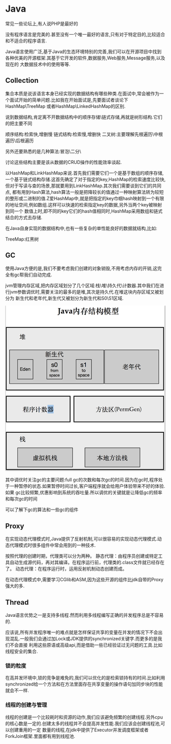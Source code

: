 # Java

常见一些论坛上,有人说PHP是最好的

没有程序语言是完美的.甚至没有一个唯一最好的语言,只有对于特定目的,比较适合和不适合的程序语言.

Java语言使用广泛,基于Java的生态环境特别的完善,我们可以在开源项目中找到各种优美的开源框架.其基于它开发的软件,数据服务,Web服务,Message服务,以及现在的
大数据技术中的使用等等.


## Collection

集合本质是说该语言本身已经实现的数据结构有哪些种类.在面试中,常会被作为一个面试开始的简单问题.比如我在开始面试是,先要面试者谈论下HashMap\TreeMap 或者HashMap\LinkedHashMap的区别.

说到数据结构,肯定离不开数据结构中的顺序存储\链式存储,再就是树形结构.它们的把主要不同

顺序结构:检索快,增删慢
链式结构:检索慢,增删快
二叉树:主要理解先根遍历\中根遍历\后根遍历

另外还要熟悉的是几种算法:冒泡\二分\

讨论这些结构主要是该从数据的CRUD操作的性能效率谈起.

以HashMap和LinkHashMap来说.首先我们需要它们一个是基于数组的顺序存储,一个基于链式结构存储.这首先确定了对于指定的key,HashMap的检索速度比较快,但对于写读与查的场景,那就要用到LinkHashMap.其次我们需要谈到它们的共同点,
都有用到Hash算法,hash算法一般是把降较长的值通过一种映射算法转为较短的整形或二进制的值.Z爱HashMap中,就是把指定的key巾帼hash映射到一个有限的地址空间,例如数组.这样可以快速的检索指定key的数据,另外当两个key被映射到同一个
数值上时,即不同的key它们的hash值相同时,HashMap采用数组和链式结合的方式去存储.


在Java自身实现的数据结构中,也有一些复杂的单性能良好的数据就结构,比如:

TreeMap:红黑树


## GC

使用Java方便的是,我们不要考虑我们创建的对象销毁,不用考虑内存的开销,这完全有gc帮我们自动完成.

jvm管理内存区域,把内存区域划分了几个区域:栈\堆\持久代\计数器.其中我们在进行jvm参数调优时,需要关注的最多的是堆,其次是持久代.在堆这块内存区域又被划分为
新生代和老年代,新生代又被划分为新生代和S0\S1区域.

![jvm内存区域划分](./doc/jvm-memroy.png)

其中调优时关注gc的主要问题:full gc的次数和每次gc的时间.因为在gc时,程序处于一种暂停的状态.如果暂停时间过长,客户端程序就会给用户体验带来不好的体验.如果
gc比较频繁,优惠影响到系统的吞吐量.所以调优的关键就是让降低gc的频率和每次gc的时间

可以了解下gc的算法和一些gc的组件

## Proxy

在实现动态代理模式时,Java提供了反射机制,可以很容易的实现动态代理模式.动态代理模式时很多组件中常会用到的一种技术.

按照代理的创建时期，代理类可以分为两种。
静态代理：由程序员创建或特定工具自动生成源代码，再对其编译。在程序运行前，代理类的.class文件就已经存在了。
动态代理：在程序运行时，运用反射机制动态创建而成。

在动态代理模式中,需要学习CGlib和ASM,因为这些开源的组件比jdk自带的Proxy强大的多.


## Thread

Java语言优势之一是支持多线程.然而利用多线程编写正确的并发程序总是不容易的.

应该说,所有并发程序唯一的难点就是怎样保证共享的变量在并发的情况下不会出现混乱.一般我们会通过加Lock或JDK提供的synchronized关键字.而更多的是我们不会直接
利用这些原语或高级api,而是借助一些已经验证过无问题的工具.比如线程安全的集合.

### 锁的粒度

在高并发环境中,锁的竞争是难免的,我们可以优化的是检索锁持有的时间.比如利用synchronized给一个方法和在方法里面存在共享变量的操作语句加同步块的性能就会不一样.

### 线程的创建与管理

线程的创建是一个比较耗时和资源的动作,我们应该避免频繁的创建线程.另外cpu的核心数是一定的.创建太多的线程并不会提高并发性能.我们应该会创建线程池,可以创建重用的一定
数量的线程,在jdk中提供了Executor并发调度框架或者ForkJoin框架.里面都有用到线程池.














































